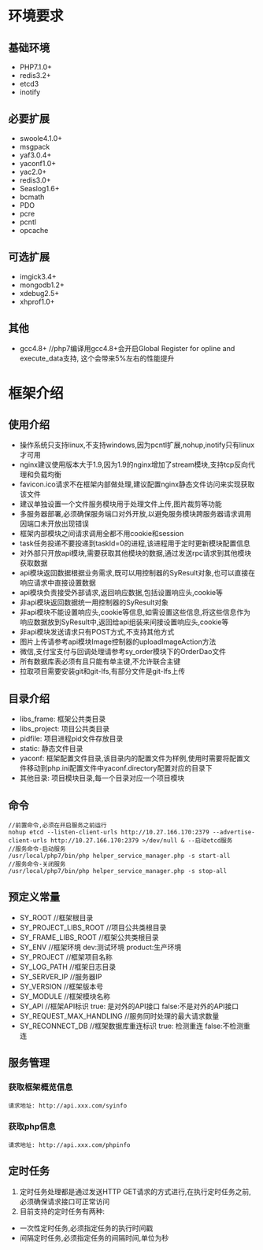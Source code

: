 # 环境要求
## 基础环境
- PHP7.1.0+
- redis3.2+
- etcd3
- inotify

## 必要扩展
- swoole4.1.0+
- msgpack
- yaf3.0.4+
- yaconf1.0+
- yac2.0+
- redis3.0+
- Seaslog1.6+
- bcmath
- PDO
- pcre
- pcntl
- opcache

## 可选扩展
- imgick3.4+
- mongodb1.2+
- xdebug2.5+
- xhprof1.0+

## 其他
- gcc4.8+ //php7编译用gcc4.8+会开启Global Register for opline and execute_data支持, 这个会带来5%左右的性能提升

# 框架介绍
## 使用介绍
- 操作系统只支持linux,不支持windows,因为pcntl扩展,nohup,inotify只有linux才可用
- nginx建议使用版本大于1.9,因为1.9的nginx增加了stream模块,支持tcp反向代理和负载均衡
- favicon.ico请求不在框架内部做处理,建议配置nginx静态文件访问来实现获取该文件
- 建议单独设置一个文件服务模块用于处理文件上传,图片裁剪等功能
- 多服务器部署,必须确保服务端口对外开放,以避免服务模块跨服务器请求调用因端口未开放出现错误
- 框架内部模块之间请求调用全都不用cookie和session
- task任务投递不要投递到taskId=0的进程,该进程用于定时更新模块配置信息
- 对外部只开放api模块,需要获取其他模块的数据,通过发送rpc请求到其他模块获取数据
- api模块返回数据根据业务需求,既可以用控制器的SyResult对象,也可以直接在响应请求中直接设置数据
- api模块负责接受外部请求,返回响应数据,包括设置响应头,cookie等
- 非api模块返回数据统一用控制器的SyResult对象
- 非api模块不能设置响应头,cookie等信息,如需设置这些信息,将这些信息作为响应数据放到SyResult中,返回给api组装来间接设置响应头,cookie等
- 非api模块发送请求只有POST方式,不支持其他方式
- 图片上传请参考api模块Image控制器的uploadImageAction方法
- 微信,支付宝支付与回调处理请参考sy_order模块下的OrderDao文件
- 所有数据库表必须有且只能有单主键,不允许联合主键
- 拉取项目需要安装git和git-lfs,有部分文件是git-lfs上传

## 目录介绍
- libs_frame: 框架公共类目录
- libs_project: 项目公共类目录
- pidfile: 项目进程pid文件存放目录
- static: 静态文件目录
- yaconf: 框架配置文件目录,该目录内的配置文件为样例,使用时需要将配置文件移动到php.ini配置文件中yaconf.directory配置对应的目录下
- 其他目录: 项目模块目录,每一个目录对应一个项目模块

## 命令
    //前置命令,必须在开启服务之前运行
    nohup etcd --listen-client-urls http://10.27.166.170:2379 --advertise-client-urls http://10.27.166.170:2379 >/dev/null & --启动etcd服务
    //服务命令-启动服务
    /usr/local/php7/bin/php helper_service_manager.php -s start-all
    //服务命令-关闭服务
    /usr/local/php7/bin/php helper_service_manager.php -s stop-all

## 预定义常量
- SY_ROOT //框架根目录
- SY_PROJECT_LIBS_ROOT //项目公共类根目录
- SY_FRAME_LIBS_ROOT //框架公共类根目录
- SY_ENV //框架环境 dev:测试环境 product:生产环境
- SY_PROJECT //框架项目名称
- SY_LOG_PATH //框架日志目录
- SY_SERVER_IP //服务器IP
- SY_VERSION //框架版本号
- SY_MODULE //框架模块名称
- SY_API //框架API标识 true: 是对外的API接口 false:不是对外的API接口
- SY_REQUEST_MAX_HANDLING //服务同时处理的最大请求数量
- SY_RECONNECT_DB //框架数据库重连标识 true: 检测重连 false:不检测重连

## 服务管理
### 获取框架概览信息
    请求地址: http://api.xxx.com/syinfo

### 获取php信息
    请求地址: http://api.xxx.com/phpinfo
        
## 定时任务
1. 定时任务处理都是通过发送HTTP GET请求的方式进行,在执行定时任务之前,必须确保请求接口可正常访问
2. 目前支持的定时任务有两种: 
- 一次性定时任务,必须指定任务的执行时间戳
- 间隔定时任务,必须指定任务的间隔时间,单位为秒